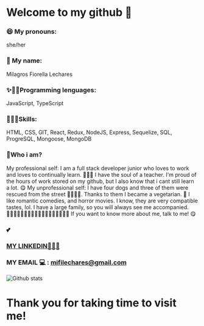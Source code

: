 # Welcome to my github 👋

### 😄 My pronouns: 
she/her

### 💖 My name:
Milagros Fiorella Lechares

### ✨👩‍🎓Programming lenguages:
 JavaScript, TypeScript

### 👩🏾‍💻Skills:
HTML,
CSS,
GIT,
React,
Redux,
NodeJS,
Express, 
Sequelize,
SQL, 
ProgreSQL,
Mongoose,
MongoDB

### 💬Who i am?
My professional self:
I am a full stack developer junior who loves to work and loves to continually learn. 👨🏾‍💻
I have the soul of a teacher.
I'm proud of the hours of work stored on my github, but I also know that i cant still learn a lot. 😋
My unprofessional self:
I have four dogs and three of them were rescued from the street 🐶🐶🐶🐶. Thanks to them I became a vegetarian. 🥦
I like romantic comedies, and horror movies. I know, they are very compatible tastes, lol.
I have a large family, so you will always see me accompanied. 👨‍👩‍👧👨‍👩‍👧‍👦👨‍👩‍👧‍👦👨‍👩‍👧‍👧👩‍👩‍👧
If you want to know more about me, talk to me! 😋

### 💕



### [MY LINKEDIN👨🏾‍💻](https://www.linkedin.com/in/milagroslechares/)

### MY EMAIL 💻 : mifilechares@gmail.com


![Github stats](https://github-readme-stats.vercel.app/api?username=mflec&theme=gruvbox&show_icons=true)


# Thank you for taking time to visit me!



<!--
**mflec/mflec** is a ✨ _special_ ✨ repository because its `README.md` (this file) appears on your GitHub profile.
-->
